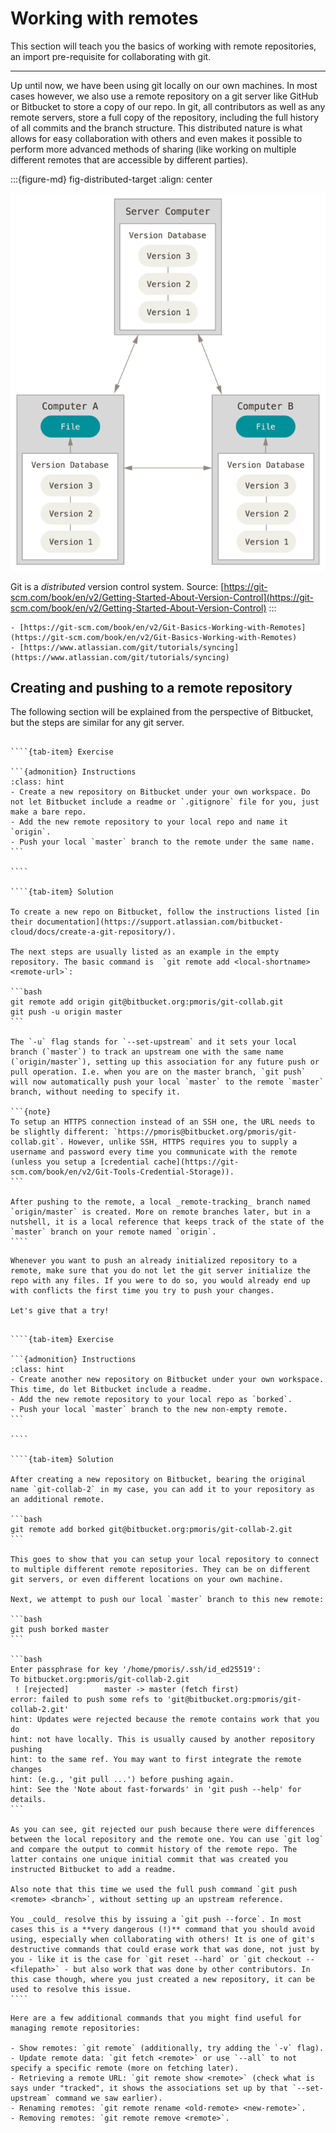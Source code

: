# Working with remotes

This section will teach you the basics of working with remote repositories, an import pre-requisite for collaborating with git.

---

Up until now, we have been using git locally on our own machines. In most cases however, we also use a remote repository on a git server like GitHub or Bitbucket to store a copy of our repo. In git, all contributors as well as any remote servers, store a full copy of the repository, including the full history of all commits and the branch structure. This distributed nature is what allows for easy collaboration with others and even makes it possible to perform more advanced methods of sharing (like working on multiple different remotes that are accessible by different parties).

:::{figure-md} fig-distributed-target
:align: center

![](../img/distributed.png)

Git is a *distributed* version control system.
Source: [https://git-scm.com/book/en/v2/Getting-Started-About-Version-Control](https://git-scm.com/book/en/v2/Getting-Started-About-Version-Control)
:::

```{seealso}
- [https://git-scm.com/book/en/v2/Git-Basics-Working-with-Remotes](https://git-scm.com/book/en/v2/Git-Basics-Working-with-Remotes)
- [https://www.atlassian.com/git/tutorials/syncing](https://www.atlassian.com/git/tutorials/syncing)
```

## Creating and pushing to a remote repository

The following section will be explained from the perspective of Bitbucket, but the steps are similar for any git server.

`````{tab-set}

````{tab-item} Exercise

```{admonition} Instructions
:class: hint
- Create a new repository on Bitbucket under your own workspace. Do not let Bitbucket include a readme or `.gitignore` file for you, just make a bare repo.
- Add the new remote repository to your local repo and name it `origin`.
- Push your local `master` branch to the remote under the same name.
```

````

````{tab-item} Solution

To create a new repo on Bitbucket, follow the instructions listed [in their documentation](https://support.atlassian.com/bitbucket-cloud/docs/create-a-git-repository/).

The next steps are usually listed as an example in the empty repository. The basic command is  `git remote add <local-shortname> <remote-url>`:

```bash
git remote add origin git@bitbucket.org:pmoris/git-collab.git
git push -u origin master
```

The `-u` flag stands for `--set-upstream` and it sets your local branch (`master`) to track an upstream one with the same name (`origin/master`), setting up this association for any future push or pull operation. I.e. when you are on the master branch, `git push` will now automatically push your local `master` to the remote `master` branch, without needing to specify it.

```{note}
To setup an HTTPS connection instead of an SSH one, the URL needs to be slightly different: `https://pmoris@bitbucket.org/pmoris/git-collab.git`. However, unlike SSH, HTTPS requires you to supply a username and password every time you communicate with the remote (unless you setup a [credential cache](https://git-scm.com/book/en/v2/Git-Tools-Credential-Storage)).
```

After pushing to the remote, a local _remote-tracking_ branch named `origin/master` is created. More on remote branches later, but in a nutshell, it is a local reference that keeps track of the state of the `master` branch on your remote named `origin`.
````

`````

```{warning}
Whenever you want to push an already initialized repository to a remote, make sure that you do not let the git server initialize the repo with any files. If you were to do so, you would already end up with conflicts the first time you try to push your changes.

Let's give that a try!
```

`````{tab-set}

````{tab-item} Exercise

```{admonition} Instructions
:class: hint
- Create another new repository on Bitbucket under your own workspace. This time, do let Bitbucket include a readme.
- Add the new remote repository to your local repo as `borked`.
- Push your local `master` branch to the new non-empty remote.
```

````

````{tab-item} Solution

After creating a new repository on Bitbucket, bearing the original name `git-collab-2` in my case, you can add it to your repository as an additional remote.

```bash
git remote add borked git@bitbucket.org:pmoris/git-collab-2.git
```

This goes to show that you can setup your local repository to connect to multiple different remote repositories. They can be on different git servers, or even different locations on your own machine.

Next, we attempt to push our local `master` branch to this new remote:

```bash
git push borked master
```

```bash
Enter passphrase for key '/home/pmoris/.ssh/id_ed25519':
To bitbucket.org:pmoris/git-collab-2.git
 ! [rejected]        master -> master (fetch first)
error: failed to push some refs to 'git@bitbucket.org:pmoris/git-collab-2.git'
hint: Updates were rejected because the remote contains work that you do
hint: not have locally. This is usually caused by another repository pushing
hint: to the same ref. You may want to first integrate the remote changes
hint: (e.g., 'git pull ...') before pushing again.
hint: See the 'Note about fast-forwards' in 'git push --help' for details.
```

As you can see, git rejected our push because there were differences between the local repository and the remote one. You can use `git log` and compare the output to commit history of the remote repo. The latter contains one unique initial commit that was created you instructed Bitbucket to add a readme.

Also note that this time we used the full push command `git push <remote> <branch>`, without setting up an upstream reference.

You _could_ resolve this by issuing a `git push --force`. In most cases this is a **very dangerous (!)** command that you should avoid using, especially when collaborating with others! It is one of git's destructive commands that could erase work that was done, not just by you - like it is the case for `git reset --hard` or `git checkout -- <filepath>` - but also work that was done by other contributors. In this case though, where you just created a new repository, it can be used to resolve this issue.
````

`````

```{note}
Here are a few additional commands that you might find useful for managing remote repositories:

- Show remotes: `git remote` (additionally, try adding the `-v` flag).
- Update remote data: `git fetch <remote>` or use `--all` to not specify a specific remote (more on fetching later).
- Retrieving a remote URL: `git remote show <remote>` (check what is says under "tracked", it shows the associations set up by that `--set-upstream` command we saw earlier).
- Renaming remotes: `git remote rename <old-remote> <new-remote>`.
- Removing remotes: `git remote remove <remote>`.

```
